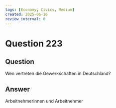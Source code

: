 ```yaml
---
tags: [Economy, Civics, Medium]
created: 2025-06-16
review_interval: 0
---
```


# Question 223

## Question

Wen vertreten die Gewerkschaften in Deutschland?

## Answer

Arbeitnehmerinnen und Arbeitnehmer
